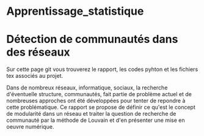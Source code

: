 # Apprentissage_statistique

# Détection de communautés dans des réseaux

Sur cette page git vous trouverez le rapport, les codes pyhton et les fichiers tex associés au projet. 

Dans de nombreux réseaux, informatique, sociaux, la recherche d'éventuelle structure, communautés, fait partie de problème actuel et de nombreuses approches ont été développées pour tenter de repondre à cette problématique. 
Ce rapport se propose de définir ce qu'est le concept de modularité dans un réseau et traiter la question de recherche de communauté par la méthode de Louvain et d'en présenter une mise en oeuvre numérique. 
